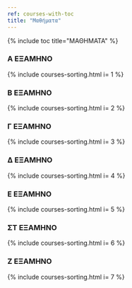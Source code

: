 ```yaml
---
ref: courses-with-toc
title: "Μαθήματα"
---
```


[//]: # (assign table.)

{% include toc title="ΜΑΘΗΜΑΤΑ" %}

[//]: # (create table.)

### A ΕΞΑΜΗΝΟ

 {% include courses-sorting.html i= 1 %}

### Β ΕΞΑΜΗΝΟ
 
 {% include courses-sorting.html i= 2 %}
 
### Γ ΕΞΑΜΗΝΟ
 
 {% include courses-sorting.html i= 3 %}
 
### Δ ΕΞΑΜΗΝΟ
 
 {% include courses-sorting.html i= 4 %}
 
### Ε ΕΞΑΜΗΝΟ
 
 {% include courses-sorting.html i= 5 %}
 
### ΣΤ ΕΞΑΜΗΝΟ
 
 {% include courses-sorting.html i= 6 %}
 
### Ζ ΕΞΑΜΗΝΟ
 
 {% include courses-sorting.html i= 7 %}
 
 
 
